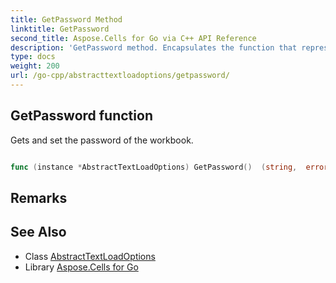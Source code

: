 ```yaml
---
title: GetPassword Method 
linktitle: GetPassword
second_title: Aspose.Cells for Go via C++ API Reference
description: 'GetPassword method. Encapsulates the function that represents getpassword in Go.'
type: docs
weight: 200
url: /go-cpp/abstracttextloadoptions/getpassword/
---
```


## GetPassword function

Gets and set the password of the workbook.

```go

func (instance *AbstractTextLoadOptions) GetPassword()  (string,  error) 

```

## Remarks


## See Also

* Class [AbstractTextLoadOptions](../)
* Library [Aspose.Cells for Go](../../)
